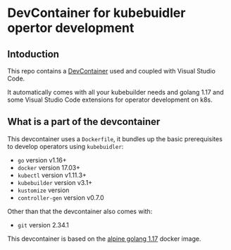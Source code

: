 # DevContainer for kubebuidler opertor development

## Intoduction

This repo contains a [DevContainer](https://code.visualstudio.com/docs/remote/containers) used and coupled with Visual Studio Code.

It automatically comes with all your kubebuilder needs and golang 1.17 and some Visual Studio Code extensions for operator development on k8s.

## What is a part of the devcontainer

This devcontainer uses a `Dockerfile`, it bundles up the basic prerequisites to develop operators using `kubebuidler`:

* `go` version v1.16+
* `docker` version 17.03+
* `kubectl` version v1.11.3+
* `kubebuilder` version v3.1+
* `kustomize` version
* `controller-gen` version v0.7.0

Other than that the devcontainer also comes with:

* `git` version 2.34.1

This devcontainer is based on the [alpine golang 1.17](https://hub.docker.com/_/golang) docker image.
